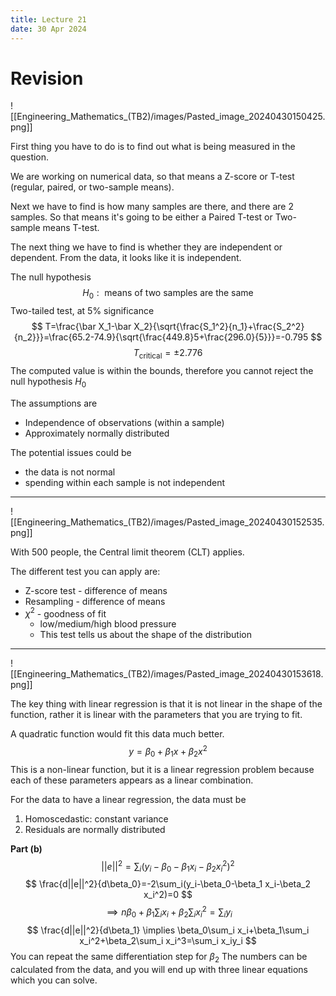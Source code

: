 ```yaml
---
title: Lecture 21
date: 30 Apr 2024
---
```

# Revision
![[Engineering_Mathematics_(TB2)/images/Pasted_image_20240430150425.png]]

First thing you have to do is to find out what is being measured in the question.

We are working on numerical data, so that means a Z-score or T-test (regular, paired, or two-sample means).

Next we have to find is how many samples are there, and there are 2 samples. So that means it's going to be either a Paired T-test or Two-sample means T-test.

The next thing we have to find is whether they are independent or dependent. From the data, it looks like it is independent. 

The null hypothesis
$$
H_0:\text{ means of two samples are the same}
$$
Two-tailed test, at 5% significance
$$
T=\frac{\bar X_1-\bar X_2}{\sqrt{\frac{S_1^2}{n_1}+\frac{S_2^2}{n_2}}}=\frac{65.2-74.9}{\sqrt{\frac{449.8}5+\frac{296.0}{5}}}=-0.795
$$
$$
T_{\text{critical}}=\pm 2.776
$$
The computed value is within the bounds, therefore you cannot reject the null hypothesis $H_0$

The assumptions are
- Independence of observations (within a sample)
- Approximately normally distributed

The potential issues could be
- the data is not normal
- spending within each sample is not independent
____
![[Engineering_Mathematics_(TB2)/images/Pasted_image_20240430152535.png]]

With 500 people, the Central limit theorem (CLT) applies.

The different test you can apply are:
- Z-score test - difference of means
- Resampling - difference of means
- $\chi^2$ - goodness of fit
	- low/medium/high blood pressure
	- This test tells us about the shape of the distribution
___
![[Engineering_Mathematics_(TB2)/images/Pasted_image_20240430153618.png]]

The key thing with linear regression is that it is not linear in the shape of the function, rather it is linear with the parameters that you are trying to fit. 

A quadratic function would fit this data much better.
$$
y=\beta_0+\beta_1 x+\beta_2 x^2
$$
This is a non-linear function, but it is a linear regression problem because each of these parameters appears as a linear combination.

For the data to have a linear regression, the data must be
1. Homoscedastic: constant variance 
2. Residuals are normally distributed

**Part (b)**
$$
||e||^2=\sum_i (y_i-\beta_0-\beta_1 x_i-\beta_2 x_i^2)^2
$$
$$
\frac{d||e||^2}{d\beta_0}=-2\sum_i(y_i-\beta_0-\beta_1 x_i-\beta_2 x_i^2)=0
$$
$$
\implies n\beta_0+\beta_1\sum_i x_i+\beta_2\sum_i x_i^2=\sum_i y_i
$$
$$
\frac{d||e||^2}{d\beta_1} \implies \beta_0\sum_i x_i+\beta_1\sum_i x_i^2+\beta_2\sum_i x_i^3=\sum_i x_iy_i
$$
You can repeat the same differentiation step for  $\beta_2$
The numbers can be calculated from the data, and you will end up with three linear equations which you can solve.
